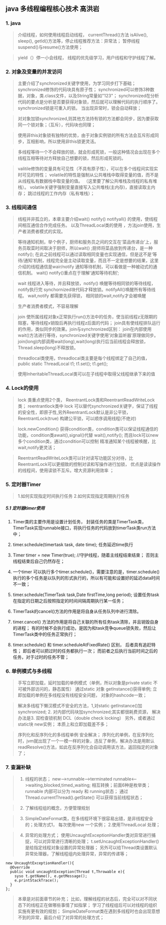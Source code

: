 ## java 多线程编程核心技术 高洪岩
### 1. java 
> 介绍线程，如何使用线程启动线程， currentThread()方法 isAlive(), sleep(), getId()方法等，停止线程推荐方法：异常法；  暂停线程 suspend()与resume()方法使用；

> yield（）停一小会线程， 线程的优先级学习，用户线程和守护线程了解。
### 2. 对象及变量的并发访问
> 主要介绍了synchronized关键字使用，为学习同步打下基础； synchronized修饰的代码块具有原子性； synchronized可以修饰3种数据，对象，类.class文件，以及String常量如"123"；
synchronized在分析代码的要点是分析是否要获得对象锁，然后就可以理解代码的执行顺序了。 synchronized锁是可重入的锁。 当出现异常时，锁会自动释放；

> 对对象加锁synchronized,则其他方法持有锁的方法都会同步，因为要获取同一个锁对象；（互斥），代码块也同理；

> 使用非this对象锁有独特的优势，由于对象实例锁的所有方法会互斥形成同步，互相影响，所以使用非this锁更灵活。

> 多线程等待一个不会释放的锁，就会形成死锁，一般这种情况会出现在多个线程互相等待对方释放自己想要的锁，然后形成死锁的。

> valitile修饰的变量具有可见性（不具有原子性），可以在多个线程间实现实时可见的特性； volatile的特性是强制从公共堆栈中取得变量的值，而不是从线程私有数据栈中取变量的值。
（这里要了解公共堆栈及线程的私有堆栈）。 volatile关键字强制变量直接写入公共堆栈(主内存)，直接读取主内存； 跳过线程的工作内存（私有堆栈）；

### 3. 线程间通信
> 线程并非孤立的，本章主要介绍wait() notify() notifyall() 的使用，使线程间相互通信合作完成任务。 以及ThreadLocal类的使用 ，方法join使用，生产者消费者模式的实现。

> 等待通知机制，举个例子，厨师和服务员之间的交互在‘菜品传递台’上，服务员取菜时间取决于厨师，所以wait() ;厨师将菜品放到传递台，是一种notify(); 在此之前线程可以通过读取相同变量也实现通信，但是这不是‘等待/通知’机制，线程完全是主动读取变量，而且不一定是想要的结果，这里介绍的线程通信是wair/notify 通知等待机制，可以看做是一种被动式的通信机制。 wait() notify()重点在于理解‘通知等待机制’;

> wait 线程进入等待，并且释放锁，notify() 唤醒等待相同锁的等待线程，notify执行完 synchornized块代码才释放锁。notifyAll()唤醒所有等待线程。 wait,notify 都需要先获得锁， 相同锁的wait,notify才会被唤醒

> 生产者消费者模式，不容易理解

> join 使所属线程对象x正常执行run()方法中的任务，使当前线程z无限期的阻塞，等待线程x销毁后再执行线程z后面的代码； join具有使线程排队运行的作用，类似同步的效果。join与synchronized区别： join在内部使用wait()方法进行等待，synchronized关键字使用‘对象监听器’原理做同步。join(long)内部调用wait(long),wait(long)执行后当前线程会释放锁，Thread.sleep(long)不释放锁。

> threadlocal类使用，threadlocal类主要是每个线程绑定了自己的值， public static ThreadLocal t1; t1.set(); t1.get();

> 使用InheritableThreadLocal类可以在子线程中取得父线程继承下来的值

### 4. Lock的使用
> lock 类重点使用2个类， ReentrantLock类和ReentrantReadWriteLock类； reentrantlock类中 lock 可以替代synchronized关键字，保证了线程的安全性，即原子性,另外ReentrantLock默认是非公平锁，ReentrantLock(true) 构建公平锁，可以顺序调用线程(不绝对)

> lock.newCondition() 获得condition类，condition类可以保证线程通信的功能，condition类await(),signal()代替 wait(),notify(); 而且lock可以new多个condition类，通过condition可以控制
精准通知某个线程被唤醒，比wait,notify更灵活；  

> ReentrantReadWriteLock类可以针对读写功能区分对待，比ReentrantLock可以更细致的控制对读和写操作进行加锁，
优点是读读操作的线程间，使用读锁不互斥。增大资源利用效率 ； 
### 5. 定时器Timer
> 1.如何实现指定时间执行任务 2.如何实现指定周期执行任务

##### 5.1 定时器timer使用

1. Timer类的主要作用是设置计划任务， 封装任务的类是TimerTask类， TimerTask实现runnable接口，将执行任务的代码放到timerTask类run方法中；

2. timer.schedule(timertask task, date time); 任务延迟time执行

3. Timer timer = new Timer(true); //守护线程，随着主线程结束结束； 否则主线程结束后自己仍然存在；

4. 一个timer 可以执行多个timer.schedule()，需要注意的是，timer.schedule()执行的多个任务是以队列的形式执行的，所以有可能和设置好的延迟data时间不一致；

5. timer.schedule(TimerTask task,Date firstTime,long period); 设置任务task在指定的日期之后按照指定的时间间隔周期执行某一任务；

6. TimerTask的cancel()方法的作用是将自身从任务队列中进行清除。

7. timer.cancel() 方法的作用是将自己关联的所有任务task清除，并且销毁自身的进程； 有的时候不会执行成功，是因为和task竞争queue锁失败，然后让TimerTask类中的任务正常执行；

8. timer.schedule() 和 timer.scheduleAtFixedRate() 区别， 后者具有追赶特性； 即后者可以把过时的任务都执行一次； 而前者之后执行当前时间之后的任务，对于过时的任务不管；

### 6. 单例模式与多线程

> 手写立即加载，延时加载的单例模式（单例，所以对象是private static 不可被外部访问的，静态属性） 通过static 对象 getInstance()获得单例; 立即加载的单例在多线程没有线程安全问题，
对象的hashcode一致； 

> 解决多线程下懒汉模式不安全的方法，1,对static getInstance()加 synchronized; 2. 对内部代码块加synchronized;其实都很耗费资源， 解决办法是3. 双检查锁机制 DCL（double check locking）
另外，或者通过static块 new实例； 本质上和立即加载差不多；

> 序列化和反序列化的多线程单例 安全解决； 序列化的单例，在反序列化时，jvm就出现了一个一模一样的对象，违反了单例，解决办法是用默认readResolve()方法，如此在反序列化会自动调用该方法，返回指定的对象了；

### 7. 查漏补缺

> 1. 线程的状态； new-->runnable-->terminated  runnable<-->waiting,blocked,timed_waiting; 相互转换；前面6种是枚举类；
runnable 内部可以分为 ready 和 running状态；  通过Thread.currentThread().getState() 可以获得当前线程状态；

> 2. 了解线程组的概念，方便管理规划

> 3. SimpleDateFormat类，在多线程环境下很容易出错，是非线程安全的；处理方式1， 每次使用new 一个实例； 2.使用ThreadLocal<SimpleDateFormat> 处理；

> 4. 异常的处理方式； 使用UncaughtExceptionHandler类对异常进行捕捉，可以对异常进行清晰的处理； t.setUncaughtExceptionHandler()是给指定线程对象设置的异常处理器；
另外可以给Thread类设置默认异常处理器，了解线程组内处理异常，异常的传递等；

```
new UncaughtExceptionHandler(){
  @Override
  public void uncaughtException(Thread t,Throwable e){
    syso t.getName(), e.getMessage();
	e.printStackTrace();
  }
};
```

> 本章是对前面章节的补充； 比如，理解线程的状态后，完全可以对不同状态下的线程正在做哪些事情了如指掌； 学习了线程组后可以对线程的组织实施有更有效的规划；
SimpleDateFormat类在遇到多线程时也会出现意想不到的异常，最后介绍了对异常的处理方式；

